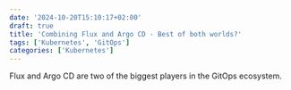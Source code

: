 ```yaml
---
date: '2024-10-20T15:10:17+02:00'
draft: true
title: 'Combining Flux and Argo CD - Best of both worlds?'
tags: ['Kubernetes', 'GitOps']
categories: ['Kubernetes']
---
```


Flux and Argo CD are two of the biggest players in the GitOps ecosystem.
